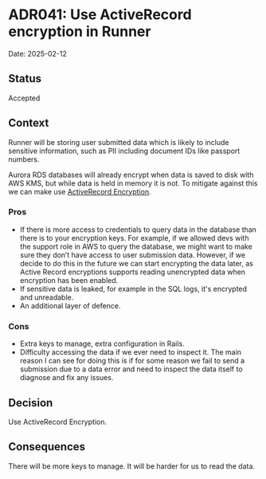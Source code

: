 # ADR041: Use ActiveRecord encryption in Runner

Date: 2025-02-12

## Status

Accepted

## Context

Runner will be storing user submitted data which is likely to include sensitive information, such as PII including document IDs like passport numbers.

Aurora RDS databases will already encrypt when data is saved to disk with AWS KMS, but while data is held in memory it is not. To mitigate against this we can make use [ActiveRecord Encryption](https://guides.rubyonrails.org/active_record_encryption.html).

### Pros

* If there is more access to credentials to query data in the database than there is to your encryption keys. For example, if we allowed devs with the support role in AWS to query the database, we might want to make sure they don’t have access to user submission data. However, if we decide to do this in the future we can start encrypting the data later, as Active Record encryptions supports reading unencrypted data when encryption has been enabled.
* If sensitive data is leaked, for example in the SQL logs, it's encrypted and unreadable.
* An additional layer of defence.

### Cons

* Extra keys to manage, extra configuration in Rails.
* Difficulty accessing the data if we ever need to inspect it. The main reason I can see for doing this is if for some reason we fail to send a submission due to a data error and need to inspect the data itself to diagnose and fix any issues.

## Decision

Use ActiveRecord Encryption.

## Consequences

There will be more keys to manage. It will be harder for us to read the data.
